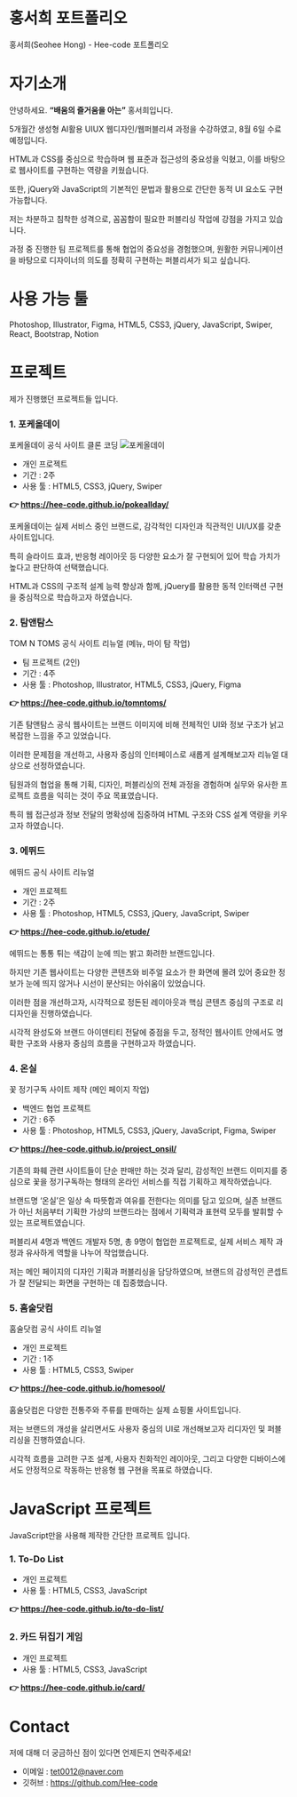 # 홍서희 포트폴리오
홍서희(Seohee Hong) - Hee-code 포트폴리오


# 자기소개
안녕하세요. **“배움의 즐거움을 아는”** 홍서희입니다.

5개월간 생성형 AI활용 UIUX 웹디자인/웹퍼블리셔 과정을 수강하였고, 8월 6일 수료 예정입니다.

HTML과 CSS를 중심으로 학습하며 웹 표준과 접근성의 중요성을 익혔고, 이를 바탕으로 웹사이트를 구현하는 역량을 키웠습니다.

또한, jQuery와 JavaScript의 기본적인 문법과 활용으로 간단한 동적 UI 요소도 구현 가능합니다.

저는 차분하고 침착한 성격으로, 꼼꼼함이 필요한 퍼블리싱 작업에 강점을 가지고 있습니다.

과정 중 진행한 팀 프로젝트를 통해 협업의 중요성을 경험했으며, 원활한 커뮤니케이션을 바탕으로 디자이너의 의도를 정확히 구현하는 퍼블리셔가 되고 싶습니다.


# 사용 가능 툴
Photoshop, Illustrator, Figma, HTML5, CSS3, jQuery, JavaScript, Swiper, React, Bootstrap, Notion


# 프로젝트
제가 진행했던 프로젝트들 입니다.


### 1. 포케올데이
포케올데이 공식 사이트 클론 코딩
![포케올데이](..images/pokeallday.png)
- 개인 프로젝트
- 기간 : 2주
- 사용 툴 : HTML5, CSS3, jQuery, Swiper

**👉 https://hee-code.github.io/pokeallday/**
  
포케올데이는 실제 서비스 중인 브랜드로, 감각적인 디자인과 직관적인 UI/UX를 갖춘 사이트입니다.

특히 슬라이드 효과, 반응형 레이아웃 등 다양한 요소가 잘 구현되어 있어 학습 가치가 높다고 판단하여 선택했습니다.

HTML과 CSS의 구조적 설계 능력 향상과 함께, jQuery를 활용한 동적 인터랙션 구현을 중심적으로 학습하고자 하였습니다.


### 2. 탐앤탐스
TOM N TOMS 공식 사이트 리뉴얼 (메뉴, 마이 탐 작업)
- 팀 프로젝트 (2인)
- 기간 : 4주
- 사용 툴 : Photoshop, Illustrator, HTML5, CSS3, jQuery, Figma

**👉 https://hee-code.github.io/tomntoms/**

기존 탐앤탐스 공식 웹사이트는 브랜드 이미지에 비해 전체적인 UI와 정보 구조가 낡고 복잡한 느낌을 주고 있었습니다.

이러한 문제점을 개선하고, 사용자 중심의 인터페이스로 새롭게 설계해보고자 리뉴얼 대상으로 선정하였습니다.

팀원과의 협업을 통해 기획, 디자인, 퍼블리싱의 전체 과정을 경험하며 실무와 유사한 프로젝트 흐름을 익히는 것이 주요 목표였습니다.

특히 웹 접근성과 정보 전달의 명확성에 집중하여 HTML 구조와 CSS 설계 역량을 키우고자 하였습니다.


### 3. 에뛰드
에뛰드 공식 사이트 리뉴얼
- 개인 프로젝트
- 기간 : 2주
- 사용 툴 : Photoshop, HTML5, CSS3, jQuery, JavaScript, Swiper

**👉 https://hee-code.github.io/etude/**

에뛰드는 통통 튀는 색감이 눈에 띄는 밝고 화려한 브랜드입니다.

하지만 기존 웹사이트는 다양한 콘텐츠와 비주얼 요소가 한 화면에 몰려 있어 중요한 정보가 눈에 띄지 않거나 시선이 분산되는 아쉬움이 있었습니다.

이러한 점을 개선하고자, 시각적으로 정돈된 레이아웃과 핵심 콘텐츠 중심의 구조로 리디자인을 진행하였습니다.

시각적 완성도와 브랜드 아이덴티티 전달에 중점을 두고, 정적인 웹사이트 안에서도 명확한 구조와 사용자 중심의 흐름을 구현하고자 하였습니다.


### 4. 온실
꽃 정기구독 사이트 제작 (메인 페이지 작업)
- 백엔드 협업 프로젝트
- 기간 : 6주
- 사용 툴 : Photoshop, HTML5, CSS3, jQuery, JavaScript, Figma, Swiper

**👉 https://hee-code.github.io/project_onsil/**

기존의 화훼 관련 사이트들이 단순 판매만 하는 것과 달리, 감성적인 브랜드 이미지를 중심으로 꽃을 정기구독하는 형태의 온라인 서비스를 직접 기획하고 제작하였습니다.

브랜드명 ‘온실’은 일상 속 따뜻함과 여유를 전한다는 의미를 담고 있으며, 실존 브랜드가 아닌 처음부터 기획한 가상의 브랜드라는 점에서 기획력과 표현력 모두를 발휘할 수 있는 프로젝트였습니다.

퍼블리셔 4명과 백엔드 개발자 5명, 총 9명이 협업한 프로젝트로, 실제 서비스 제작 과정과 유사하게 역할을 나누어 작업했습니다.

저는 메인 페이지의 디자인 기획과 퍼블리싱을 담당하였으며, 브랜드의 감성적인 콘셉트가 잘 전달되는 화면을 구현하는 데 집중했습니다.


### 5. 홈술닷컴
홈술닷컴 공식 사이트 리뉴얼
- 개인 프로젝트
- 기간 : 1주
- 사용 툴 : HTML5, CSS3, Swiper

**👉 https://hee-code.github.io/homesool/**

홈술닷컴은 다양한 전통주와 주류를 판매하는 실제 쇼핑몰 사이트입니다.

저는 브랜드의 개성을 살리면서도 사용자 중심의 UI로 개선해보고자 리디자인 및 퍼블리싱을 진행하였습니다.

시각적 흐름을 고려한 구조 설계, 사용자 친화적인 레이아웃, 그리고 다양한 디바이스에서도 안정적으로 작동하는 반응형 웹 구현을 목표로 하였습니다.


# JavaScript 프로젝트
JavaScript만을 사용해 제작한 간단한 프로젝트 입니다.

### 1. To-Do List
- 개인 프로젝트
- 사용 툴 : HTML5, CSS3, JavaScript
  
**👉 https://hee-code.github.io/to-do-list/**

### 2. 카드 뒤집기 게임
- 개인 프로젝트
- 사용 툴 : HTML5, CSS3, JavaScript
  
**👉 https://hee-code.github.io/card/**


# Contact
저에 대해 더 궁금하신 점이 있다면 언제든지 연락주세요!

- 이메일 : tet0012@naver.com
- 깃허브 : https://github.com/Hee-code
